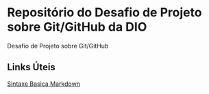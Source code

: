 # Repositório do Desafio de Projeto sobre Git/GitHub da DIO 
Desafio de Projeto sobre Git/GitHub

## Links Úteis
[Sintaxe Basica Markdown](https://www.markdownguide.org/basic-syntax/)
